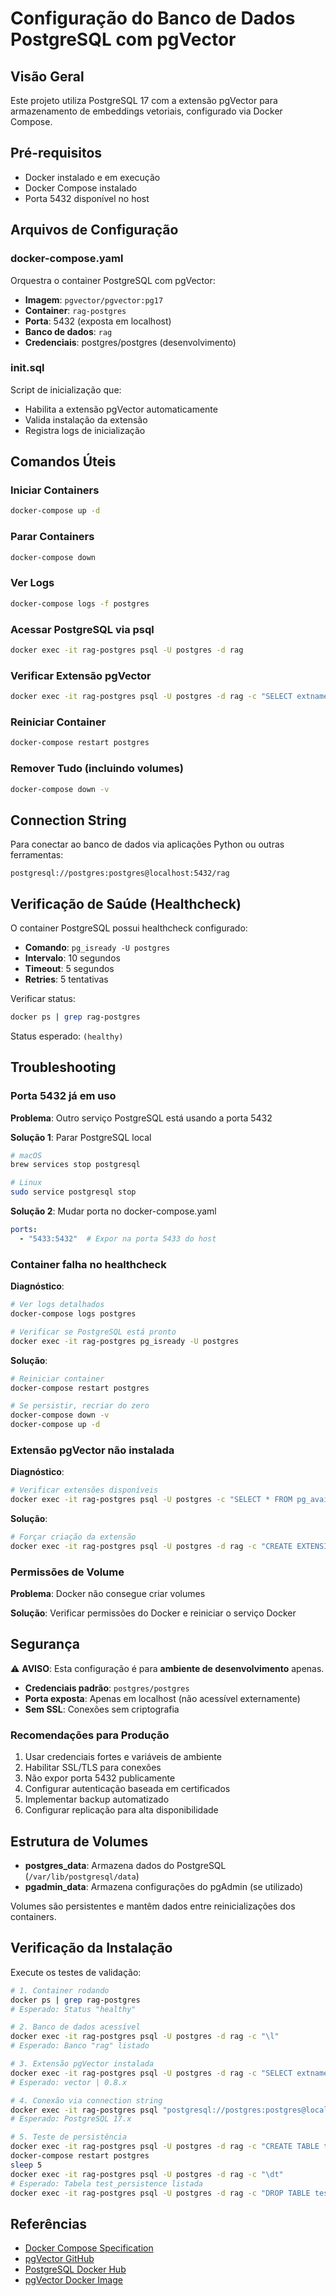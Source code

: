 # Configuração do Banco de Dados PostgreSQL com pgVector

## Visão Geral

Este projeto utiliza PostgreSQL 17 com a extensão pgVector para armazenamento de embeddings vetoriais, configurado via Docker Compose.

## Pré-requisitos

- Docker instalado e em execução
- Docker Compose instalado
- Porta 5432 disponível no host

## Arquivos de Configuração

### docker-compose.yaml

Orquestra o container PostgreSQL com pgVector:
- **Imagem**: `pgvector/pgvector:pg17`
- **Container**: `rag-postgres`
- **Porta**: 5432 (exposta em localhost)
- **Banco de dados**: `rag`
- **Credenciais**: postgres/postgres (desenvolvimento)

### init.sql

Script de inicialização que:
- Habilita a extensão pgVector automaticamente
- Valida instalação da extensão
- Registra logs de inicialização

## Comandos Úteis

### Iniciar Containers
```bash
docker-compose up -d
```

### Parar Containers
```bash
docker-compose down
```

### Ver Logs
```bash
docker-compose logs -f postgres
```

### Acessar PostgreSQL via psql
```bash
docker exec -it rag-postgres psql -U postgres -d rag
```

### Verificar Extensão pgVector
```bash
docker exec -it rag-postgres psql -U postgres -d rag -c "SELECT extname, extversion FROM pg_extension WHERE extname = 'vector';"
```

### Reiniciar Container
```bash
docker-compose restart postgres
```

### Remover Tudo (incluindo volumes)
```bash
docker-compose down -v
```

## Connection String

Para conectar ao banco de dados via aplicações Python ou outras ferramentas:

```
postgresql://postgres:postgres@localhost:5432/rag
```

## Verificação de Saúde (Healthcheck)

O container PostgreSQL possui healthcheck configurado:
- **Comando**: `pg_isready -U postgres`
- **Intervalo**: 10 segundos
- **Timeout**: 5 segundos
- **Retries**: 5 tentativas

Verificar status:
```bash
docker ps | grep rag-postgres
```

Status esperado: `(healthy)`

## Troubleshooting

### Porta 5432 já em uso

**Problema**: Outro serviço PostgreSQL está usando a porta 5432

**Solução 1**: Parar PostgreSQL local
```bash
# macOS
brew services stop postgresql

# Linux
sudo service postgresql stop
```

**Solução 2**: Mudar porta no docker-compose.yaml
```yaml
ports:
  - "5433:5432"  # Expor na porta 5433 do host
```

### Container falha no healthcheck

**Diagnóstico**:
```bash
# Ver logs detalhados
docker-compose logs postgres

# Verificar se PostgreSQL está pronto
docker exec -it rag-postgres pg_isready -U postgres
```

**Solução**:
```bash
# Reiniciar container
docker-compose restart postgres

# Se persistir, recriar do zero
docker-compose down -v
docker-compose up -d
```

### Extensão pgVector não instalada

**Diagnóstico**:
```bash
# Verificar extensões disponíveis
docker exec -it rag-postgres psql -U postgres -c "SELECT * FROM pg_available_extensions WHERE name = 'vector';"
```

**Solução**:
```bash
# Forçar criação da extensão
docker exec -it rag-postgres psql -U postgres -d rag -c "CREATE EXTENSION IF NOT EXISTS vector;"
```

### Permissões de Volume

**Problema**: Docker não consegue criar volumes

**Solução**: Verificar permissões do Docker e reiniciar o serviço Docker

## Segurança

⚠️ **AVISO**: Esta configuração é para **ambiente de desenvolvimento** apenas.

- **Credenciais padrão**: `postgres/postgres`
- **Porta exposta**: Apenas em localhost (não acessível externamente)
- **Sem SSL**: Conexões sem criptografia

### Recomendações para Produção

1. Usar credenciais fortes e variáveis de ambiente
2. Habilitar SSL/TLS para conexões
3. Não expor porta 5432 publicamente
4. Configurar autenticação baseada em certificados
5. Implementar backup automatizado
6. Configurar replicação para alta disponibilidade

## Estrutura de Volumes

- **postgres_data**: Armazena dados do PostgreSQL (`/var/lib/postgresql/data`)
- **pgadmin_data**: Armazena configurações do pgAdmin (se utilizado)

Volumes são persistentes e mantêm dados entre reinicializações dos containers.

## Verificação da Instalação

Execute os testes de validação:

```bash
# 1. Container rodando
docker ps | grep rag-postgres
# Esperado: Status "healthy"

# 2. Banco de dados acessível
docker exec -it rag-postgres psql -U postgres -d rag -c "\l"
# Esperado: Banco "rag" listado

# 3. Extensão pgVector instalada
docker exec -it rag-postgres psql -U postgres -d rag -c "SELECT extname, extversion FROM pg_extension WHERE extname = 'vector';"
# Esperado: vector | 0.8.x

# 4. Conexão via connection string
docker exec -it rag-postgres psql "postgresql://postgres:postgres@localhost:5432/rag" -c "SELECT version();"
# Esperado: PostgreSQL 17.x

# 5. Teste de persistência
docker exec -it rag-postgres psql -U postgres -d rag -c "CREATE TABLE test_persistence (id INT);"
docker-compose restart postgres
sleep 5
docker exec -it rag-postgres psql -U postgres -d rag -c "\dt"
# Esperado: Tabela test_persistence listada
docker exec -it rag-postgres psql -U postgres -d rag -c "DROP TABLE test_persistence;"
```

## Referências

- [Docker Compose Specification](https://docs.docker.com/compose/compose-file/)
- [pgVector GitHub](https://github.com/pgvector/pgvector)
- [PostgreSQL Docker Hub](https://hub.docker.com/_/postgres)
- [pgVector Docker Image](https://hub.docker.com/r/pgvector/pgvector)
